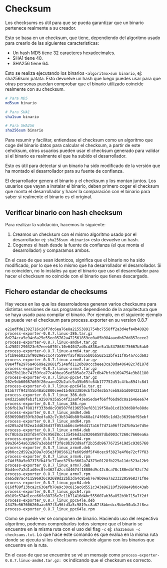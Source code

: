 # Checksum
Los checksums es útil para que se pueda garantizar que un binario pertenece realmente a su creador.

Esto se basa en un checksum, que tiene, dependiendo del algoritmo usado para crearlo de las siguientes caracteristicas:

- Un hash MD5 tiene 32 caracteres hexadecimales.
- SHA1 tiene 40.
- SHA256 tiene 64.

Esto se realiza ejecutando los binarios `<algoritmo>sum binario`, ej: sha256sum patata. Esto devuelve un hash que luego puedes usar para que otras personas puedan comprobar que el binario utilizado coincide realmente con su checksum.

```bash
# Para MD5
md5sum binario

# Para SHA1
sha1sum binario

# Para SHA256
sha256sum binario
```

Para resumir y facilitar, entiendase el checksum como un algoritmo que coge del binario datos para calcular el checksum, a partir de este cehcksum, otros usuarios pueden usar el checksum generado para validar si el binario es realmente el que ha subido el desarrollador.

Esto es útil para detectar si un binario ha sido modificado de la versión que ha montado el desarrollador para su fuente de confianza.

El desarrollador genera el binario y el checksum y los montan juntos. Los usuarios que vayan a instalar el binario, deben primero coger el checksum que monta el desarrollador y hacer la comparación con el binario para saber si realmente el binario es el original.

## Verificar binario con hash checksum
Para realizar la validación, hacemos lo siguiente:

1. Creamos un checksum con el mismo algoritmo usado por el desarrollador ej: `sha256sum <binario>` esto devuelve un hash.
2. Cogemos el hash desde la fuente de confianza (el que monta el desarrollador) y comparamos ambos.

En el caso de que sean identicos, significa que el binario no ha sido modificado, por lo que es lo mismo que ha desarrollador el desarrollador. Si no coinciden, no lo instales ya que el binario que uso el desarrollador para hacer el checksum no coincide con el binario que tienes descargado.


## Fichero estandar de checksums
Hay veces en las que los desarroladores generan varios checksums para distintas versiones de sus programas dependiendo de la arquitectura que se haya usado para compilar el binario. Por ejemplo, en el siguiente ejemplo se puede ver el checksum para process_exporter en su version 0.8.7

```
e21edfde1392716c28f7dc6ea76e8a21553891754bc7558ff2a3d4efa4b48920  process-exporter-0.8.7.linux-386.tar.gz
6d274cca5e94c6a25e55ec05762a472561859ce0a05b984aaedb67dd857ceee2  process-exporter-0.8.7.linux-amd64.tar.gz
4a2502f290323e57eeeb070fc10e64047ad0cd838ae5a1b347868f75667b5ab0  process-exporter-0.8.7.linux-arm64.tar.gz
5f1b9eb823af9029e5c1c4755997fa5f9b555b05b562512bfe11f054a7ccd683  process-exporter-0.8.7.linux-armv6.tar.gz
89e4ffe2976a46609e28681f514afd1120b89cccbeee3ca38da406482c7d187d  process-exporter-0.8.7.linux-armv7.tar.gz
6b025b11bc74159fca77c40bea95ed505a8c7247c6b47bfcb1694754e3b81180  process-exporter-0.8.7.linux-ppc64.tar.gz
202e9db60087d69f26eaaed22b2afc9a35b05fc64b177752d51c4fba894fc8d1  process-exporter-0.8.7.linux-ppc64le.tar.gz
815b77f942455b48ab2800ceed1b468338b9cbf524e3b57ceb8ab1d004221a64  process-exporter_0.8.7_linux_386.deb
84d325a80feb1f192507935a5c4f22a8f43e05eda4f66ff66d9dc0a1646ee674  process-exporter_0.8.7_linux_386.rpm
b36fb19a7f881ff333bd8c930507fd196559ef83119f58a81cd1b3dd88fe88de  process-exporter_0.8.7_linux_amd64.deb
6596990d559fb39edfa02c7c3b5346b80fb468a1f4f065c1dd2c3639bbf93ebf  process-exporter_0.8.7_linux_amd64.rpm
e4205a2df82ea1d4626d37f053abb6c4e96d417a16f7d71a96ff2d7b9a1e7d5e  process-exporter_0.8.7_linux_arm64.deb
0cf0b53a183fd54fc9c95628cc13a456d3a202068587dbd003c7260c7660ea6a  process-exporter_0.8.7_linux_arm64.rpm
99a36454a6319d7a3ebbdff3f8c0b393d9aff2b35db96776725419d5c9305760  process-exporter_0.8.7_linux_armv6.deb
e9b0cc2d592a269a7c05e3f9056612fe609ddf5f40cec9f3827e4f0e72cf7f83  process-exporter_0.8.7_linux_armv6.rpm
e74df50a5e07375fb4f3c77aee3793e3662a74373e0128fb225a11dc523a12b9  process-exporter_0.8.7_linux_armv7.deb
8bd4ee7a2d1ad0ec0fe362fd2cc4d4674f18886d9c42c0ca78c180edbf92cf7d  process-exporter_0.8.7_linux_armv7.rpm
da65d87ac411596936c92689d22bb3da4c85eb7e79b0ea7a2332205968371f0e  process-exporter_0.8.7_linux_ppc64.deb
816df89f13bca2c630efb70e9c30c815ac8d551c343a96210f3989e49b0c43ab  process-exporter_0.8.7_linux_ppc64.rpm
db189c574d1ece66fc88726e7c11b71416d4bc555607ab36a852b9b715a7f2df  process-exporter_0.8.7_linux_ppc64le.deb
43475e567606260aac697f3a96fd3a5c9819cc8a87f8bbedcc9bbe50a3c2f8ea  process-exporter_0.8.7_linux_ppc64le.rpm
```

Como se puede ver se componen de <HASH> binario. Haciendo uso del respectivo algoritmo, podemos comprobarlos todos siempre que el binario se encuentre en la misma ruta con el uso del flag `-c` ej: `sha256sum -c checksums.txt`. Lo que hace este comando es que evalua en la misma ruta donde se ejecuta si los checksums coincide alguno con los binarios que encuentre en la ruta.

En el caso de que se encuentre se vé un mensaje como `process-exporter-0.8.7.linux-amd64.tar.gz: OK` indicando que el checksum es correcto.